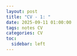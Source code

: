 ```yaml
---
layout: post
title: "CV - 1: "
date: 2025-09-11 01:00:00
tags: notes CV
categories: CV
toc:
  sidebar: left
---
```


##
